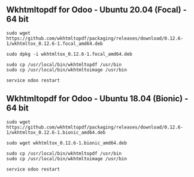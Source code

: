 ## Wkhtmltopdf for Odoo - Ubuntu 20.04 (Focal) - 64 bit

~~~
sudo wget https://github.com/wkhtmltopdf/packaging/releases/download/0.12.6-1/wkhtmltox_0.12.6-1.focal_amd64.deb

sudo dpkg -i wkhtmltox_0.12.6-1.focal_amd64.deb

sudo cp /usr/local/bin/wkhtmltopdf /usr/bin
sudo cp /usr/local/bin/wkhtmltoimage /usr/bin

service odoo restart
~~~

## Wkhtmltopdf for Odoo - Ubuntu 18.04 (Bionic) - 64 bit

~~~
sudo wget https://github.com/wkhtmltopdf/packaging/releases/download/0.12.6-1/wkhtmltox_0.12.6-1.bionic_amd64.deb

sudo wget wkhtmltox_0.12.6-1.bionic_amd64.deb

sudo cp /usr/local/bin/wkhtmltopdf /usr/bin
sudo cp /usr/local/bin/wkhtmltoimage /usr/bin

service odoo restart
~~~
